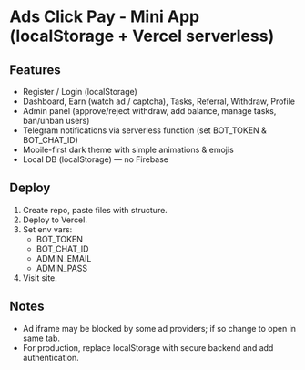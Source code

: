 # Ads Click Pay - Mini App (localStorage + Vercel serverless)

## Features
- Register / Login (localStorage)
- Dashboard, Earn (watch ad / captcha), Tasks, Referral, Withdraw, Profile
- Admin panel (approve/reject withdraw, add balance, manage tasks, ban/unban users)
- Telegram notifications via serverless function (set BOT_TOKEN & BOT_CHAT_ID)
- Mobile-first dark theme with simple animations & emojis
- Local DB (localStorage) — no Firebase

## Deploy
1. Create repo, paste files with structure.
2. Deploy to Vercel.
3. Set env vars:
   - BOT_TOKEN
   - BOT_CHAT_ID
   - ADMIN_EMAIL
   - ADMIN_PASS
4. Visit site.

## Notes
- Ad iframe may be blocked by some ad providers; if so change to open in same tab.
- For production, replace localStorage with secure backend and add authentication.
